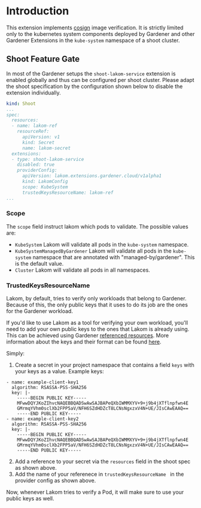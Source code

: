 # Introduction

This extension implements [cosign](https://github.com/sigstore/cosign) image verification. It is strictly limited only to the kubernetes system components deployed by Gardener and other Gardener Extensions in the `kube-system` namespace of a shoot cluster.

## Shoot Feature Gate

In most of the Gardener setups the `shoot-lakom-service` extension is enabled globally and thus can be configured per shoot cluster. Please adapt the shoot specification by the configuration shown below to disable the extension individually.

```yaml
kind: Shoot
...
spec:
  resources:
  - name: lakom-ref
    resourceRef:
      apiVersion: v1
      kind: Secret
      name: lakom-secret
  extensions:
  - type: shoot-lakom-service
    disabled: true
    providerConfig:
      apiVersion: lakom.extensions.gardener.cloud/v1alpha1
      kind: LakomConfig
      scope: KubeSystem
      trustedKeysResourceName: lakom-ref
...
```

### Scope

The `scope` field instruct lakom which pods to validate. The possible values are:

- `KubeSystem`
Lakom will validate all pods in the `kube-system` namespace.
- `KubeSystemManagedByGardener`
Lakom will validate all pods in the `kube-system` namespace that are annotated with "managed-by/gardener". This is the default value.
- `Cluster`
Lakom will validate all pods in all namespaces.

### TrustedKeysResourceName

Lakom, by default, tries to verify only workloads that belong to Gardener. Because of this, the only public keys that it uses to do its job are the ones for the Gardener workload.

If you'd like to use Lakom as a tool for verifying your own workload, you'll need to add your own public keys to the ones that Lakom is already using. This can be achieved using Gardener [referenced resources](https://github.com/gardener/gardener/blob/master/docs/extensions/referenced-resources.md). More information about the keys and their format can be found [here](https://github.com/gardener/gardener-extension-shoot-lakom-service/blob/main/docs/usage/lakom.md#lakom-cosign-public-keys-configuration-file).

Simply:
1. Create a secret in your project namespace that contains a field `keys` with your keys as a value. Example keys:
```
- name: example-client-key1
  algorithm: RSASSA-PSS-SHA256
  key: |-
    -----BEGIN PUBLIC KEY-----
    MFwwDQYJKoZIhvcNAQEBBQADSwAwSAJBAPeQXbIWMMXYV+9+j9b4jXTflnpfwn4E
    GMrmqYVhm0sclXb2FPP5aV/NFH6SZdHDZcT8LCNsNgxzxV4N+UE/JIsCAwEAAQ==
    -----END PUBLIC KEY-----
- name: example-client-key2
  algorithm: RSASSA-PSS-SHA256
  key: |-
    -----BEGIN PUBLIC KEY-----
    MFwwDQYJKoZIhvcNAQEBBQADSwAwSAJBAPeQXbIWMMXYV+9+j9b4jXTflnpfwn4E
    GMrmqYVhm0sclXb2FPP5aV/NFH6SZdHDZcT8LCNsNgxzxV4N+UE/JIsCAwEAAQ==
    -----END PUBLIC KEY-----
```
2. Add a reference to your secret via the `resources` field in the shoot spec as shown above.
3. Add the name of your referenece in `trustedKeysResourceName ` in the provider config as shown above.

Now, whenever Lakom tries to verify a Pod, it will make sure to use your public keys as well.

